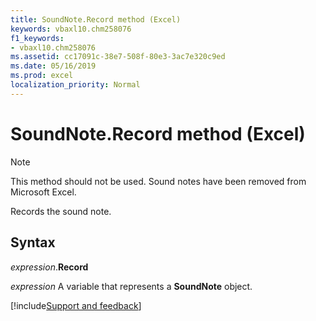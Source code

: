 ```yaml
---
title: SoundNote.Record method (Excel)
keywords: vbaxl10.chm258076
f1_keywords:
- vbaxl10.chm258076
ms.assetid: cc17091c-38e7-508f-80e3-3ac7e320c9ed
ms.date: 05/16/2019
ms.prod: excel
localization_priority: Normal
---
```



# SoundNote.Record method (Excel)

> [!NOTE] 
> This method should not be used. Sound notes have been removed from Microsoft Excel.

Records the sound note.


## Syntax

_expression_.**Record**

_expression_ A variable that represents a **SoundNote** object.




[!include[Support and feedback](~/includes/feedback-boilerplate.md)]